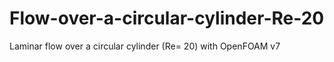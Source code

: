 # Flow-over-a-circular-cylinder-Re-20
Laminar flow over a circular cylinder (Re= 20) with OpenFOAM v7
